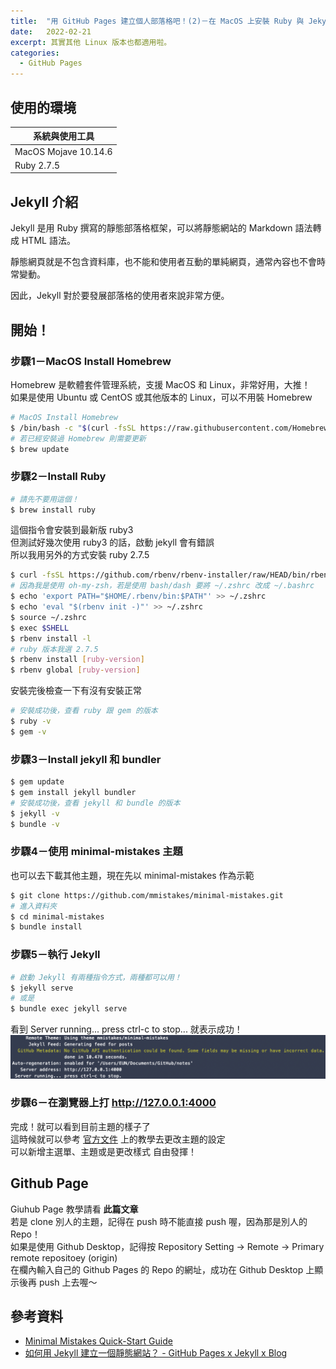 ```yaml
---
title:  "用 GitHub Pages 建立個人部落格吧！(2)－在 MacOS 上安裝 Ruby 與 Jekyll"
date:   2022-02-21
excerpt: 其實其他 Linux 版本也都適用啦。
categories:
  - GitHub Pages
---
```


## 使用的環境

| 系統與使用工具 | 
| ----- |  
| MacOS Mojave 10.14.6 | 
| Ruby 2.7.5 | 

## Jekyll 介紹
Jekyll 是用 Ruby 撰寫的靜態部落格框架，可以將靜態網站的 Markdown 語法轉成 HTML 語法。  

靜態網頁就是不包含資料庫，也不能和使用者互動的單純網頁，通常內容也不會時常變動。  

因此，Jekyll 對於要發展部落格的使用者來說非常方便。  

## 開始！


### 步驟1－MacOS Install Homebrew
Homebrew 是軟體套件管理系統，支援 MacOS 和 Linux，非常好用，大推！  
如果是使用 Ubuntu 或 CentOS 或其他版本的 Linux，可以不用裝 Homebrew  
```bash
# MacOS Install Homebrew
$ /bin/bash -c "$(curl -fsSL https://raw.githubusercontent.com/Homebrew/install/HEAD/install.sh)"
# 若已經安裝過 Homebrew 則需要更新
$ brew update
```
### 步驟2－Install Ruby
```bash
# 請先不要用這個！
$ brew install ruby
```
這個指令會安裝到最新版 ruby3  
但測試好幾次使用 ruby3 的話，啟動 jekyll 會有錯誤  
所以我用另外的方式安裝 ruby 2.7.5  

```bash
$ curl -fsSL https://github.com/rbenv/rbenv-installer/raw/HEAD/bin/rbenv-installer | bash
# 因為我是使用 oh-my-zsh，若是使用 bash/dash 要將 ~/.zshrc 改成 ~/.bashrc
$ echo 'export PATH="$HOME/.rbenv/bin:$PATH"' >> ~/.zshrc  
$ echo 'eval "$(rbenv init -)"' >> ~/.zshrc
$ source ~/.zshrc
$ exec $SHELL
$ rbenv install -l
# ruby 版本我選 2.7.5
$ rbenv install [ruby-version] 
$ rbenv global [ruby-version] 
```
安裝完後檢查一下有沒有安裝正常 
```bash
# 安裝成功後，查看 ruby 跟 gem 的版本
$ ruby -v
$ gem -v
```

### 步驟3－Install jekyll 和 bundler
```bash
$ gem update
$ gem install jekyll bundler
# 安裝成功後，查看 jekyll 和 bundle 的版本
$ jekyll -v
$ bundle -v
```

### 步驟4－使用 minimal-mistakes 主題
也可以去下載其他主題，現在先以 minimal-mistakes 作為示範
```bash
$ git clone https://github.com/mmistakes/minimal-mistakes.git
# 進入資料夾
$ cd minimal-mistakes
$ bundle install
```
### 步驟5－執行 Jekyll
```bash
# 啟動 Jekyll 有兩種指令方式，兩種都可以用！
$ jekyll serve
# 或是
$ bundle exec jekyll serve
```
看到 Server running... press ctrl-c to stop... 就表示成功！
![](/assets/images/2022-02-21-macos-install-ruby-and-jekyll-to-create-Github-Pages-3/1.png)



### 步驟6－在瀏覽器上打 http://127.0.0.1:4000
完成！就可以看到目前主題的樣子了  
這時候就可以參考 [官方文件](https://mmistakes.github.io/minimal-mistakes/docs/quick-start-guide/ "官方文件") 上的教學去更改主題的設定  
可以新增主選單、主題或是更改樣式
自由發揮！

## Github Page 
Giuhub Page 教學請看 **此篇文章**  
若是 clone 別人的主題，記得在 push 時不能直接 push 喔，因為那是別人的 Repo！  
如果是使用 Github Desktop，記得按 Repository Setting -> Remote -> Primary remote repositoey (origin)  
在欄內輸入自己的 Github Pages 的 Repo 的網址，成功在 Github Desktop 上顯示後再 push 上去喔～  


## 參考資料
- [Minimal Mistakes Quick-Start Guide](https://mmistakes.github.io/minimal-mistakes/docs/quick-start-guide/) 
- [如何用 Jekyll 建立一個靜態網站？ - GitHub Pages x Jekyll x Blog](https://ktinglee.github.io/install-github-pages-blog-2/) 